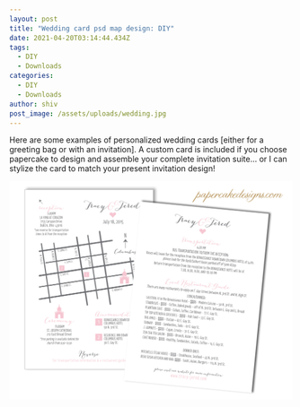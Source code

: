 ```yaml
---
layout: post
title: "Wedding card psd map design: DIY"
date: 2021-04-20T03:14:44.434Z
tags:
  - DIY
  - Downloads
categories:
  - DIY
  - Downloads
author: shiv
post_image: /assets/uploads/wedding.jpg
---
```

Here are some examples of personalized wedding cards \[either for a greeting bag or with an invitation]. A custom card is included if you choose papercake to design and assemble your complete invitation suite... or I can stylize the card to match your present invitation design!

![Map Front Back](/assets/uploads/mapfrontback.jpg "Map Front Back")